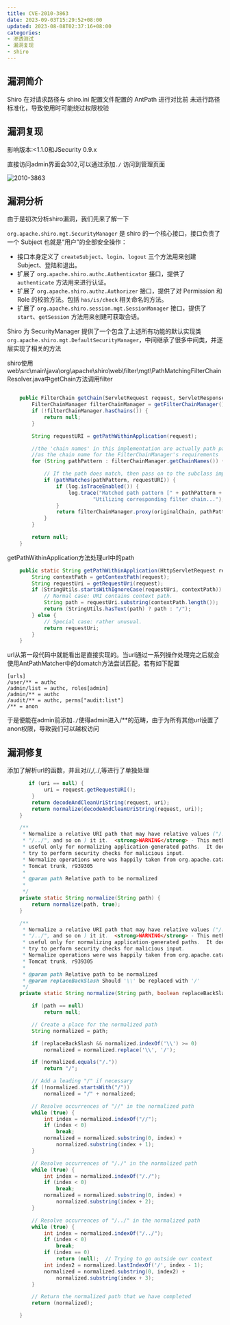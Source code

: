```yaml
---
title: CVE-2010-3863
date: 2023-09-03T15:29:52+08:00
updated: 2023-08-08T02:37:16+08:00
categories: 
- 渗透测试
- 漏洞复现
- shiro
---
```


## 漏洞简介

 Shiro 在对请求路径与 shiro.ini 配置文件配置的 AntPath 进行对比前 未进行路径标准化，导致使用时可能绕过权限校验

## 漏洞复现

影响版本:<1.1.0和JSecurity 0.9.x

直接访问admin界面会302,可以通过添加`./` 访问到管理页面

![2010-3863](E:\笔记软件\笔记\渗透测试\漏洞复现\shiro\2010-3863.png)

## 漏洞分析

由于是初次分析shiro漏洞，我们先来了解一下

`org.apache.shiro.mgt.SecurityManager` 是 shiro 的一个核心接口，接口负责了一个 Subject 也就是“用户”的全部安全操作：

- 接口本身定义了 `createSubject`、`login`、`logout` 三个方法用来创建 Subject、登陆和退出。
- 扩展了 `org.apache.shiro.authc.Authenticator` 接口，提供了 `authenticate` 方法用来进行认证。
- 扩展了 `org.apache.shiro.authz.Authorizer` 接口，提供了对 Permission 和 Role 的校验方法。包括 `has/is/check` 相关命名的方法。
- 扩展了 `org.apache.shiro.session.mgt.SessionManager` 接口，提供了 `start`、`getSession` 方法用来创建可获取会话。

Shiro 为 SecurityManager 提供了一个包含了上述所有功能的默认实现类 `org.apache.shiro.mgt.DefaultSecurityManager`，中间继承了很多中间类，并逐层实现了相关的方法

shiro使用web\src\main\java\org\apache\shiro\web\filter\mgt\PathMatchingFilterChainResolver.java中getChain方法调用filter

```java

    public FilterChain getChain(ServletRequest request, ServletResponse response, FilterChain originalChain) {
        FilterChainManager filterChainManager = getFilterChainManager();
        if (!filterChainManager.hasChains()) {
            return null;
        }

        String requestURI = getPathWithinApplication(request);

        //the 'chain names' in this implementation are actually path patterns defined by the user.  We just use them
        //as the chain name for the FilterChainManager's requirements
        for (String pathPattern : filterChainManager.getChainNames()) {

            // If the path does match, then pass on to the subclass implementation for specific checks:
            if (pathMatches(pathPattern, requestURI)) {
                if (log.isTraceEnabled()) {
                    log.trace("Matched path pattern [" + pathPattern + "] for requestURI [" + requestURI + "].  " +
                            "Utilizing corresponding filter chain...");
                }
                return filterChainManager.proxy(originalChain, pathPattern);
            }
        }

        return null;
    }

```

getPathWithinApplication方法处理url中的path

```java
    public static String getPathWithinApplication(HttpServletRequest request) {
        String contextPath = getContextPath(request);
        String requestUri = getRequestUri(request);
        if (StringUtils.startsWithIgnoreCase(requestUri, contextPath)) {
            // Normal case: URI contains context path.
            String path = requestUri.substring(contextPath.length());
            return (StringUtils.hasText(path) ? path : "/");
        } else {
            // Special case: rather unusual.
            return requestUri;
        }
    }
```

url从第一段代码中就能看出是直接实现的。当url通过一系列操作处理完之后就会使用AntPathMatcher中的domatch方法尝试匹配，若有如下配置

```
[urls]
/user/** = authc
/admin/list = authc, roles[admin]
/admin/** = authc
/audit/** = authc, perms["audit:list"]
/** = anon
```

于是便能在admin前添加`./`使得admin进入/**的范畴，由于为所有其他url设置了anon权限，导致我们可以越权访问

## 漏洞修复

添加了解析url的函数，并且对//,/,./,等进行了单独处理

```java
       if (uri == null) {
            uri = request.getRequestURI();
        }
        return decodeAndCleanUriString(request, uri);
        return normalize(decodeAndCleanUriString(request, uri));
    }

    /**
     * Normalize a relative URI path that may have relative values ("/./",
     * "/../", and so on ) it it.  <strong>WARNING</strong> - This method is
     * useful only for normalizing application-generated paths.  It does not
     * try to perform security checks for malicious input.
     * Normalize operations were was happily taken from org.apache.catalina.util.RequestUtil in
     * Tomcat trunk, r939305
     *
     * @param path Relative path to be normalized
     * 
     */
    private static String normalize(String path) {
        return normalize(path, true);
    }

    /**
     * Normalize a relative URI path that may have relative values ("/./",
     * "/../", and so on ) it it.  <strong>WARNING</strong> - This method is
     * useful only for normalizing application-generated paths.  It does not
     * try to perform security checks for malicious input.
     * Normalize operations were was happily taken from org.apache.catalina.util.RequestUtil in
     * Tomcat trunk, r939305
     *
     * @param path Relative path to be normalized
     * @param replaceBackSlash Should '\\' be replaced with '/'
     */
    private static String normalize(String path, boolean replaceBackSlash) {

        if (path == null)
            return null;

        // Create a place for the normalized path
        String normalized = path;

        if (replaceBackSlash && normalized.indexOf('\\') >= 0)
            normalized = normalized.replace('\\', '/');

        if (normalized.equals("/."))
            return "/";

        // Add a leading "/" if necessary
        if (!normalized.startsWith("/"))
            normalized = "/" + normalized;

        // Resolve occurrences of "//" in the normalized path
        while (true) {
            int index = normalized.indexOf("//");
            if (index < 0)
                break;
            normalized = normalized.substring(0, index) +
                normalized.substring(index + 1);
        }

        // Resolve occurrences of "/./" in the normalized path
        while (true) {
            int index = normalized.indexOf("/./");
            if (index < 0)
                break;
            normalized = normalized.substring(0, index) +
                normalized.substring(index + 2);
        }

        // Resolve occurrences of "/../" in the normalized path
        while (true) {
            int index = normalized.indexOf("/../");
            if (index < 0)
                break;
            if (index == 0)
                return (null);  // Trying to go outside our context
            int index2 = normalized.lastIndexOf('/', index - 1);
            normalized = normalized.substring(0, index2) +
                normalized.substring(index + 3);
        }

        // Return the normalized path that we have completed
        return (normalized);

    }

```

